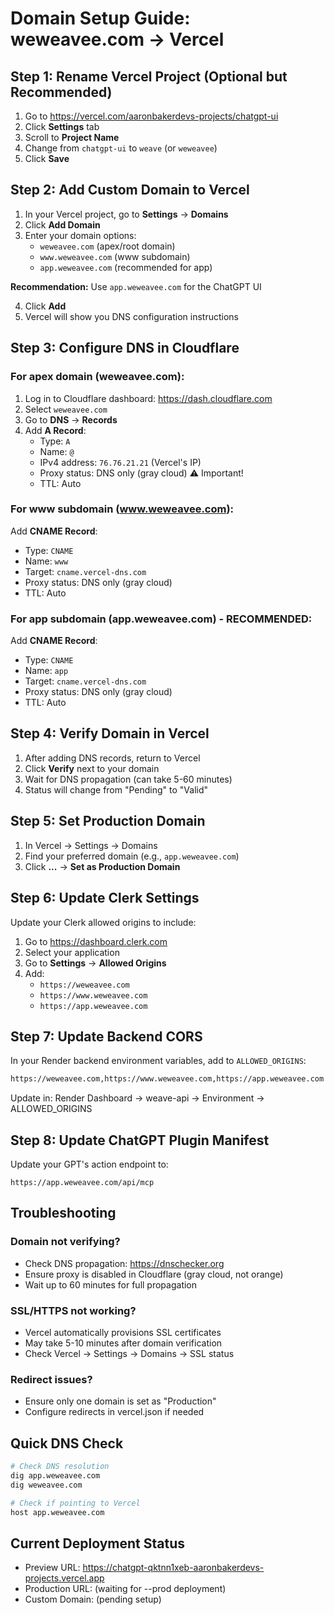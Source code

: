 # Domain Setup Guide: weweavee.com → Vercel

## Step 1: Rename Vercel Project (Optional but Recommended)

1. Go to https://vercel.com/aaronbakerdevs-projects/chatgpt-ui
2. Click **Settings** tab
3. Scroll to **Project Name**
4. Change from `chatgpt-ui` to `weave` (or `weweavee`)
5. Click **Save**

## Step 2: Add Custom Domain to Vercel

1. In your Vercel project, go to **Settings** → **Domains**
2. Click **Add Domain**
3. Enter your domain options:
   - `weweavee.com` (apex/root domain)
   - `www.weweavee.com` (www subdomain)
   - `app.weweavee.com` (recommended for app)

**Recommendation:** Use `app.weweavee.com` for the ChatGPT UI

4. Click **Add**
5. Vercel will show you DNS configuration instructions

## Step 3: Configure DNS in Cloudflare

### For apex domain (weweavee.com):

1. Log in to Cloudflare dashboard: https://dash.cloudflare.com
2. Select `weweavee.com`
3. Go to **DNS** → **Records**
4. Add **A Record**:
   - Type: `A`
   - Name: `@`
   - IPv4 address: `76.76.21.21` (Vercel's IP)
   - Proxy status: DNS only (gray cloud) ⚠️ Important!
   - TTL: Auto

### For www subdomain (www.weweavee.com):

Add **CNAME Record**:
- Type: `CNAME`
- Name: `www`
- Target: `cname.vercel-dns.com`
- Proxy status: DNS only (gray cloud)
- TTL: Auto

### For app subdomain (app.weweavee.com) - RECOMMENDED:

Add **CNAME Record**:
- Type: `CNAME`
- Name: `app`
- Target: `cname.vercel-dns.com`
- Proxy status: DNS only (gray cloud)
- TTL: Auto

## Step 4: Verify Domain in Vercel

1. After adding DNS records, return to Vercel
2. Click **Verify** next to your domain
3. Wait for DNS propagation (can take 5-60 minutes)
4. Status will change from "Pending" to "Valid"

## Step 5: Set Production Domain

1. In Vercel → Settings → Domains
2. Find your preferred domain (e.g., `app.weweavee.com`)
3. Click **...** → **Set as Production Domain**

## Step 6: Update Clerk Settings

Update your Clerk allowed origins to include:
1. Go to https://dashboard.clerk.com
2. Select your application
3. Go to **Settings** → **Allowed Origins**
4. Add:
   - `https://weweavee.com`
   - `https://www.weweavee.com`
   - `https://app.weweavee.com`

## Step 7: Update Backend CORS

In your Render backend environment variables, add to `ALLOWED_ORIGINS`:
```bash
https://weweavee.com,https://www.weweavee.com,https://app.weweavee.com
```

Update in: Render Dashboard → weave-api → Environment → ALLOWED_ORIGINS

## Step 8: Update ChatGPT Plugin Manifest

Update your GPT's action endpoint to:
```
https://app.weweavee.com/api/mcp
```

## Troubleshooting

### Domain not verifying?
- Check DNS propagation: https://dnschecker.org
- Ensure proxy is disabled in Cloudflare (gray cloud, not orange)
- Wait up to 60 minutes for full propagation

### SSL/HTTPS not working?
- Vercel automatically provisions SSL certificates
- May take 5-10 minutes after domain verification
- Check Vercel → Settings → Domains → SSL status

### Redirect issues?
- Ensure only one domain is set as "Production"
- Configure redirects in vercel.json if needed

## Quick DNS Check

```bash
# Check DNS resolution
dig app.weweavee.com
dig weweavee.com

# Check if pointing to Vercel
host app.weweavee.com
```

## Current Deployment Status

- Preview URL: https://chatgpt-qktnn1xeb-aaronbakerdevs-projects.vercel.app
- Production URL: (waiting for --prod deployment)
- Custom Domain: (pending setup)

